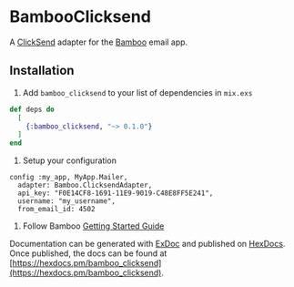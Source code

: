 # BambooClicksend

A [ClickSend](https://github.com/thoughtbot/bamboo) adapter for the
[Bamboo](https://github.com/thoughtbot/bamboo) email app.

## Installation

1. Add `bamboo_clicksend` to your list of dependencies in `mix.exs`

```elixir
def deps do
  [
    {:bamboo_clicksend, "~> 0.1.0"}
  ]
end
```

1. Setup your configuration

```
config :my_app, MyApp.Mailer,
  adapter: Bamboo.ClicksendAdapter,
  api_key: "F0E14CF8-1691-11E9-9019-C48E8FF5E241",
  username: "my_username",
  from_email_id: 4502
```

1. Follow Bamboo [Getting Started Guide](https://github.com/thoughtbot/bamboo#getting-started)

Documentation can be generated with [ExDoc](https://github.com/elixir-lang/ex_doc)
and published on [HexDocs](https://hexdocs.pm). Once published, the docs can
be found at [https://hexdocs.pm/bamboo_clicksend](https://hexdocs.pm/bamboo_clicksend).

